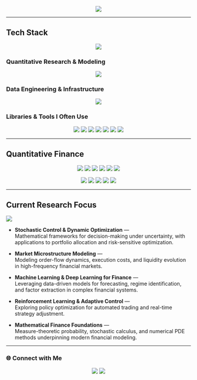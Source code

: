 <div align="center">
  <img src="https://capsule-render.vercel.app/api?type=waving&color=gradient&height=200&section=header&text=Welcome%20to%20My%20GitHub!&fontSize=40&fontAlignY=35&desc=Quant%20Researcher%20%7C%20Financial%20Engineering%20&descAlignY=55&descAlign=50" />
</div>

---

## Tech Stack

<p align="center">
  <img src="https://skillicons.dev/icons?i=python,cpp,c,julia,git,github,postgres,vscode,pycharm,latex&theme=dark" />
</p>

### Quantitative Research & Modeling
<p align="center">
  <img src="https://skillicons.dev/icons?i=pytorch,tensorflow,sklearn&theme=dark" />
</p>

### Data Engineering & Infrastructure
<p align="center">
  <img src="https://skillicons.dev/icons?i=fastapi,sqlite,linux,bash&theme=dark" />
</p>

### Libraries & Tools I Often Use
<p align="center">
  <img src="https://img.shields.io/badge/OpenBB-5C2D91?style=for-the-badge&logo=openai&logoColor=white" />
  <img src="https://img.shields.io/badge/Polars-0093DD?style=for-the-badge&logo=polars&logoColor=white" />
  <img src="https://img.shields.io/badge/Numba-00A3E0?style=for-the-badge&logo=numba&logoColor=white" />
  <img src="https://img.shields.io/badge/CVXPy-007ACC?style=for-the-badge&logo=python&logoColor=white" />
  <img src="https://img.shields.io/badge/Statsmodels-333333?style=for-the-badge&logo=python&logoColor=white" />
  <img src="https://img.shields.io/badge/Backtrader-2D2D2D?style=for-the-badge&logo=python&logoColor=white" />
  <img src="https://img.shields.io/badge/ccxt-20232A?style=for-the-badge&logo=bitcoin&logoColor=F7931A" />
</p>

---

## Quantitative Finance

<p align="center">
  <img src="https://img.shields.io/badge/Stochastic Control-0A66C2?style=for-the-badge&logo=latex&logoColor=white" />
  <img src="https://img.shields.io/badge/Optimal Portfolio Theory-007ACC?style=for-the-badge&logo=overleaf&logoColor=white" />
  <img src="https://img.shields.io/badge/Financial Econometrics-34A853?style=for-the-badge&logo=google-analytics&logoColor=white" />
  <img src="https://img.shields.io/badge/Market Microstructure-8E44AD?style=for-the-badge&logo=chartdotjs&logoColor=white" />
  <img src="https://img.shields.io/badge/Asset Pricing Models-1A73E8?style=for-the-badge&logo=mathworks&logoColor=white" />
  <img src="https://img.shields.io/badge/Computational Finance-00599C?style=for-the-badge&logo=gitbook&logoColor=white" />
</p>

<p align="center">
  <img src="https://img.shields.io/badge/Stochastic Processes-FF9900?style=flat-square&logo=latex&logoColor=white" />
  <img src="https://img.shields.io/badge/Optimization & Control-0A66C2?style=flat-square&logo=overleaf&logoColor=white" />
  <img src="https://img.shields.io/badge/Statistical Learning-007ACC?style=flat-square&logo=scikitlearn&logoColor=white" />
  <img src="https://img.shields.io/badge/Machine & Deep Learning-5C2D91?style=flat-square&logo=pytorch&logoColor=white" />
  <img src="https://img.shields.io/badge/Reinforcement Learning-1E90FF?style=flat-square&logo=openai&logoColor=white" />
</p>



---

## Current Research Focus

<p>
  <img src="https://img.shields.io/badge/📘 Current%20Research-Partial%20Observation%20Control%20in%20Limit%20Order%20Books-1E90FF?style=for-the-badge&logo=latex&logoColor=white" />
</p>

- **Stochastic Control & Dynamic Optimization** —  
  Mathematical frameworks for decision-making under uncertainty, with applications to portfolio allocation and risk-sensitive optimization.  

- **Market Microstructure Modeling** —  
  Modeling order-flow dynamics, execution costs, and liquidity evolution in high-frequency financial markets.  

- **Machine Learning & Deep Learning for Finance** —  
  Leveraging data-driven models for forecasting, regime identification, and factor extraction in complex financial systems.  

- **Reinforcement Learning & Adaptive Control** —  
  Exploring policy optimization for automated trading and real-time strategy adjustment.  

- **Mathematical Finance Foundations** —  
  Measure-theoretic probability, stochastic calculus, and numerical PDE methods underpinning modern financial modeling.





---

### 🌐 Connect with Me
<p align="center">
  <a href="https://www.linkedin.com/in/woohyuk-choi-55a95a24a/"><img src="https://img.shields.io/badge/LinkedIn-0077B5?style=flat-square&logo=Linkedin&logoColor=white"/></a>
  <a href="mailto:asaf0121@postech.ac.kr"><img src="https://img.shields.io/badge/Email-D14836?style=flat-square&logo=Gmail&logoColor=white"/></a>
</p>
